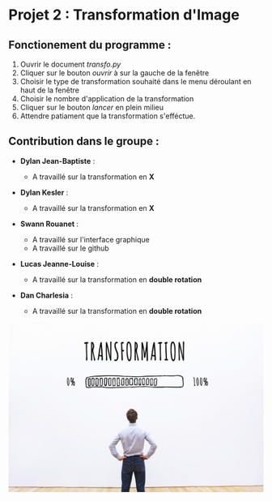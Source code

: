 # Projet 2 : Transformation d'Image 

## Fonctionement du programme : 

1. Ouvrir le document *transfo.py*
2. Cliquer sur le bouton *ouvrir* à sur la gauche de la fenêtre
3. Choisir le type de transformation souhaité dans le menu déroulant en haut de la fenêtre
4. Choisir le nombre d'application de la transformation
5. Cliquer sur le bouton *lancer* en plein milieu
6. Attendre patiament que la transformation s'efféctue.


## Contribution dans le groupe :

- **Dylan Jean-Baptiste** : 
  - A travaillé sur la transformation en **X**

- **Dylan Kesler** :
  - A travaillé sur la transformation en **X**

- **Swann Rouanet** :
  - A travaillé sur l'interface graphique
  - A travaillé sur le github
  
 - **Lucas Jeanne-Louise** :
   - A travaillé sur la transformation en **double rotation**


- **Dan Charlesia** :
  - A travaillé sur la transformation en **double rotation**

![image projet](image.jpg)
